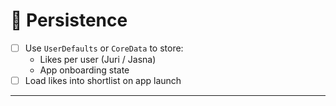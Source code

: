 # 💾 Persistence

- [ ] Use `UserDefaults` or `CoreData` to store:
  - Likes per user (Juri / Jasna)
  - App onboarding state
- [ ] Load likes into shortlist on app launch

---
